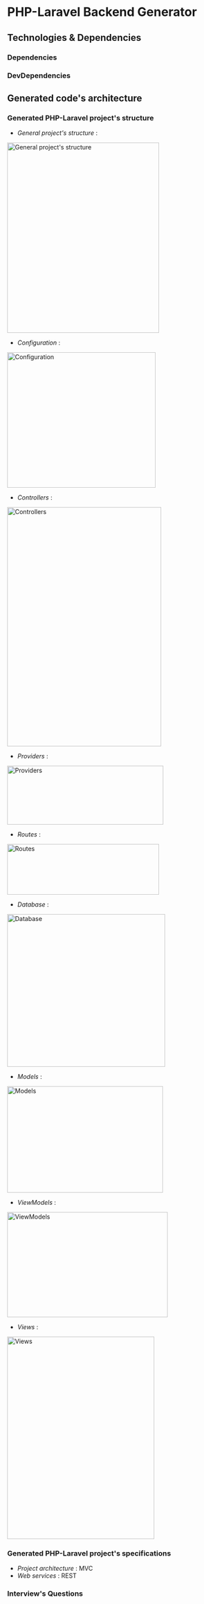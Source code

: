 # PHP-Laravel Backend Generator

## Technologies & Dependencies

### Dependencies

### DevDependencies

## Generated code's architecture

### Generated PHP-Laravel project's structure

- *General project's structure* :
<img src="https://github.com/Mobioos/Generator-PHP-LARAVEL/wiki/images/PHP_structure.jpg"  alt="General project's structure" style="width:351px;height:440px"/>

- *Configuration* :
<img src="https://github.com/Mobioos/Generator-PHP-LARAVEL/wiki/images/PHP_config.jpg"  alt="Configuration" style="width:343px;height:313px"/>

- *Controllers* :
<img src="https://github.com/Mobioos/Generator-PHP-LARAVEL/wiki/images/PHP_controllers.jpg"  alt="Controllers" style="width:356px;height:553px"/>

- *Providers* :
<img src="https://github.com/Mobioos/Generator-PHP-LARAVEL/wiki/images/PHP_providers.jpg"  alt="Providers" style="width:361px;height:136px"/>

- *Routes* :
<img src="https://github.com/Mobioos/Generator-PHP-LARAVEL/wiki/images/PHP_routes.jpg"  alt="Routes" style="width:351px;height:117px"/>

- *Database* :
<img src="https://github.com/Mobioos/Generator-PHP-LARAVEL/wiki/images/PHP_database.jpg"  alt="Database" style="width:365px;height:353px"/>

- *Models* :
<img src="https://github.com/Mobioos/Generator-PHP-LARAVEL/wiki/images/PHP_models.jpg"  alt="Models" style="width:360px;height:246px"/>

- *ViewModels* :
<img src="https://github.com/Mobioos/Generator-PHP-LARAVEL/wiki/images/PHP_viewModels.jpg"  alt="ViewModels" style="width:371px;height:243px"/>

- *Views* :
<img src="https://github.com/Mobioos/Generator-PHP-LARAVEL/wiki/images/PHP_views.jpg"  alt="Views" style="width:340px;height:468px"/>

### Generated PHP-Laravel project's specifications
- *Project architecture* : MVC
- *Web services* : REST

### Interview's Questions

